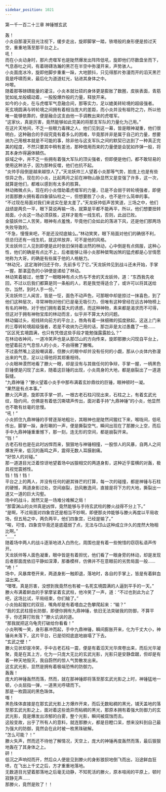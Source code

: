 ```yaml
---
sidebar_position: 1021
---
```

 第一千一百二十三章 神锤憾玄武


轰！  
小炎自那漫天目光注视下，缓步走出，旋即脚掌一踏，铁塔般的身形便是掠过天空，重重地落至那平台之上。  
吼！  
而在小炎动身时，那片虎噬军也是陡然爆发出阵阵低吼，旋即他们尽数盘坐而下，气息吞吐之间，有着磅礴浩瀚的黑芒在半空中弥漫开来，声势骇人。  
小炎面庞冰冷，旋即他脚步重重一跺，大地颤抖，只见得那片弥漫而开的滔天黑芒竟是呼啸而来，最后化为道道虹光，钻进其身体之中。  
咔嚓。  
随着那等磅礴能量的灌注，小炎本就壮硕的身体更是膨胀了数圈，皮肤表面，青筋犹如虬龙般蠕动着，一股股爆炸般的力量，释放开来。  
如今的小炎，在与虎噬军气息融合间，那等实力，足以媲美转轮境的超级强者。  
死玄境圆满与转轮境之间拥有着相当庞大的差距，而小炎并没有祖符之力，所以他唯一能够依靠的，便是融合这支由他一手调教出来的虎噬军。  
“这家伙，真是厉害，竟然能够如此完美的将那支军队的力量化为己用。”  
在这片天地间，不乏一些眼力毒辣之人，他们见到这一幕，皆是眼神凝重，他们很明白，这种融合的手段究竟有着多么的困难，毕竟那并非是属于自己的力量，想要纳为己用根本就是不可能的事，除非他与这支军队之间的默契已达到了一种真正完美的程度，不然只要其中稍有差池，那种借用而来的力量便是会犹如炸弹一般，将其本身炸得遍体鳞伤。  
妖域之中，并不乏一些拥有着强大军队的顶尖强者，但即便是他们，都不敢轻易的使用这种法子，因为那种反噬，他们也抗不起。  
“炎帅手段倒是越来越惊人了。”天龙妖帅三人望着小炎那等气势，脸庞上也是有些惊异之色，现在的小炎，比起两月之前在神物山脉显然又是变强了许多，这一次，就算是他们，都难以感到有太多的胜算。  
林动微微点头，现在的小炎借助着虎噬军的力量，已是不会弱于转轮境强者，即便对面那滕火拥有着四象镇仙柱之一，但想要胜了小炎，也不是什么简单的事。  
“不过现在局面对我们来说实在是太差了。”天龙妖帅低声苦笑道，三场之中，他们战绩是两负一平，眼下莫说再输一场，就算是平都不能再平，所以，他们想要扭转局面，小炎这一场必须获胜，这样才能有一线生机，否则，此战已败。  
金猿妖帅二人苦笑，眼神有点羞愧，毕竟他们会如此的落进下风，还是他们那两场失败导致的。  
“不急，慢慢来吧，不是还没彻底输么。”林动笑笑，眼下局面对他们的确很不利，但总归还有一线生机，就这样放弃，可不是他的风格。  
天龙妖帅三人见到即便是此时依旧保持着淡然的林动，心中倒是有点佩服，这种心性，他们的确是有点比不上，后者能够让得小炎那种桀骜凶煞的猛虎都是心甘情愿地称为大哥，的确是有些属于他的人格魅力。  
“林动兄，这定海钟归还于你，先前多亏了它。”天龙妖帅见到战斗还未开始，手掌一握，那湛蓝色的小钟便是递给了林动。  
林动笑着接过，他瞥了一眼眼神有点火热与不舍的天龙妖帅，道：“东西我先收回，不过以后我们都算是同一条船的人，若是我觉得适合了，或许可以将其送给你，当然，到时人手一份。”  
天龙妖帅三人闻言，皆是一怔，面色不动声色，可那眼中却是掠过一抹喜色，到了他们这种层次，寻常神物对他们已是毫无吸引力，但唯有这种曾经在远古神物榜上有名的神物，对于他们拥有着莫大的诱惑，而这种神物，素来都是渴求而不可得，但这对于拥有神物宝库的林动而言，似乎并不算太大的问题。  
林动偏过头，视线转向前方的平台上，唇角有着一抹细微的弧度掀起，这送上门来的三尊转轮境超级强者，若是不收纳为己用的话，那岂非是太过愚蠢了一些……  
“区区死玄境圆满，也只有凭借这些手段才能勉强露露脸么？”  
在林动收神间，一道冷笑声也是从那邙山的方向传来，旋即那滕火闪现自平台上，他望着前方气息惊人的小炎，不由得撇了撇嘴。  
不过虽然嘴上这般嘲讽着，但滕火的眼中却并没有任何的小觑，那从小炎体内弥漫出来的气息，足以让得他将其郑重相待。  
小炎眼神漠然地看了滕火一眼，却是没有与其做任何的争辩，手掌一握，一柄黑色巨锤便是闪现了出来，随着这巨锤的出现，小炎周身的大地，都是崩裂出了一道道裂缝。  
“九鼎神锤？”滕火望着小炎手中那布满着玄妙鼎纹的巨锤，眼神顿时一凝。  
“果然是有点本事。”  
滕火沉声道，旋即其手掌一抓，一根古老石柱闪现出来，石柱之上，有着玄武光纹，隐约间，仿佛是有着低沉嘶啸声传出，面对着手持“九鼎神锤”的小炎，他显然也不敢有丝毫的怠慢。  
“吼！”  
小炎抓住九鼎神锤的手臂逐渐地粗壮，其眼神也是陡然间猩红下来，喉咙间，低吼传出，脚掌一跺，身形唰的一声，便是撕裂空气，瞬间出现在了那滕火上空，而后手中九鼎神锤重重憾下，那一刻，连无形的空间，都是崩裂开来。  
“铛！”  
古老石柱也是在此时凶悍而来，狠狠地与神锤相撞，一股惊人的风暴，自两人之间爆发开来，低沉的轰鸣之声，震得无数人耳膜剧痛。  
“好惊人的对碰。”  
那一道道目光泛着惊讶地望着场中凶狠相交的两道身影，这种近乎蛮横的对轰，极具视觉震撼性。  
铛！铛！铛！  
平台之上的两人，并没有任何的避其锋芒的打算，每一次的碰撞，都是神锤与石柱的硬憾，两道身影过处，空间崩裂，劲风散逸间，直接是将下方的大地，撕裂出一道又一道的巨大沟壑。  
场中的战斗，居然又是一场难分难解之局！  
“那雷渊山的炎帅真是凶悍，竟然能够与手持玄武柱的滕火战得不分上下。”  
“是啊，不过局面对四象宫还是相当不妙啊，即便那炎帅能够与滕火再度以平局收场，但五局之中，两负两平，他们四象宫，已经是输了。”  
“唉，可惜，四象宫毕竟还是底蕴弱了点，无法与邙山这种成立许久的庞然大物相比啊。”  
“……”  
随着场中两人的战斗逐渐地进入白热化，周围也是有着一些惋惜的窃窃私语声传开。  
天龙妖帅等人面色凝重，眼中皆是有着担忧，他们看了一眼身旁的林动，却是发现后者那面庞依旧平静如深潭，那番模样，仿佛并不在意眼前的劣势局面一般……  
“咚！”  
场中，风暴席卷开来，两道身影一触即退，落地时，各自的手掌上，皆是有着鲜血溢出来。  
“嘿嘿，真是厉害，没想到我竟然也有被一名死玄境圆满的人逼到平手的一天。”  
滕火布满着鲜血的手掌摩挲着玄武柱，他冷笑了一声，道：“不过也到此为止了吧，这场比试，平局结束，你们输了。”  
小炎抬起猩红的双目，嘴角却是有着嗜血之色攀爬起来：“输？”  
“我的玄武柱擅长防御，即便你拥有九鼎神锤，依旧无法突破我的防御，不算平手，你还算打败我？”滕火讥讽的道。  
“那我就把这乌龟壳打破给你看看！”  
小炎咧嘴一笑，身形暴冲而起，手中九鼎神锤，瞬间膨胀开来，化为千丈大小，神锤尚未落下，这片平台，已是彻彻底底地崩塌了下去。  
“玄武之壁！”  
滕火见状却是冷笑，手中古老石柱一震，便是有着滔天光华席卷出来，而后光华凝聚，竟是在其上方，化为一只庞大无比的玄武光影，光影只是安静盘踞，但却是有着一种天地毁灭，我自蔚然的惊人气势散发出来。  
这玄武光影，显然是拥有着极端恐怖的防御力。  
轰轰！  
庞大的神锤轰然而落，然而，就在那神锤即将落至那玄武光影之上时，神锤猛地一顿，小炎屈指一弹，一道黑光呼啸而下。  
那是一枚圆润的黑色珠体。  
嗤！  
黑色珠体直接是在那玄武光影上方爆炸开来，而后无数粘稠的黑光，铺天盖地的落至那玄武光影之上，面对着这些诡异而粘稠的黑光，那原本拥有着强大防御力的玄武光影，竟是爆发出浓郁的白雾，整个光影，瞬间被腐蚀而去。  
这般变故，出乎了所有人的意料，就连那滕火，都是目瞪口呆，想来没料到自己最为强大的防御，竟然会在此时被一枚黑珠破解。  
“怎么可能？！”  
滕火失声，然而还不待他了解情况，天空上，庞大的神锤再度轰然而落，最后狠狠地轰在了其身体之上。  
砰！  
低沉之声响彻而开，然后众人便是见到滕火的身影狼狈地倒飞而出，沿途鲜血狂喷，在飞出上千丈之后，方才重重地落地。  
无数道目光望着那落地之后毫无动静，不知死活的滕火，原本喧闹的平原上，顿时寂静无声……  
那滕火，竟然是败了！！  
  
  
